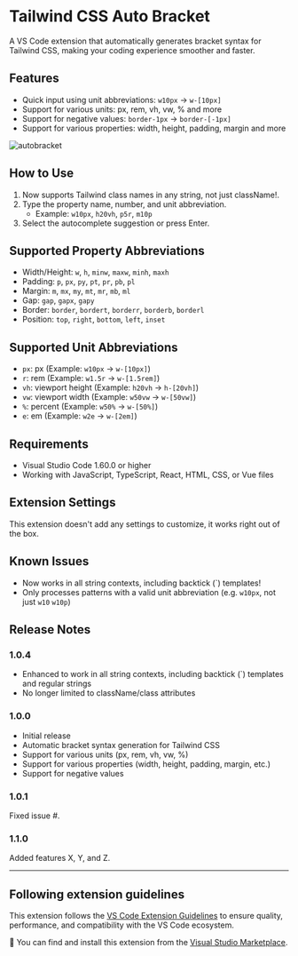 # Tailwind CSS Auto Bracket

A VS Code extension that automatically generates bracket syntax for Tailwind CSS, making your coding experience smoother and faster.

## Features

- Quick input using unit abbreviations: `w10px` → `w-[10px]`
- Support for various units: px, rem, vh, vw, % and more
- Support for negative values: `border-1px` → `border-[-1px]`
- Support for various properties: width, height, padding, margin and more

![autobracket](https://github.com/user-attachments/assets/3fb365b2-1b20-4ae0-a62f-97cc250fc762)

## How to Use

1. Now supports Tailwind class names in any string, not just className!.
2. Type the property name, number, and unit abbreviation.
   - Example: `w10px`, `h20vh`, `p5r`, `m10p`
3. Select the autocomplete suggestion or press Enter.

## Supported Property Abbreviations

- Width/Height: `w`, `h`, `minw`, `maxw`, `minh`, `maxh`
- Padding: `p`, `px`, `py`, `pt`, `pr`, `pb`, `pl`
- Margin: `m`, `mx`, `my`, `mt`, `mr`, `mb`, `ml`
- Gap: `gap`, `gapx`, `gapy`
- Border: `border`, `bordert`, `borderr`, `borderb`, `borderl`
- Position: `top`, `right`, `bottom`, `left`, `inset`

## Supported Unit Abbreviations

- `px`: px (Example: `w10px` → `w-[10px]`)
- `r`: rem (Example: `w1.5r` → `w-[1.5rem]`)
- `vh`: viewport height (Example: `h20vh` → `h-[20vh]`)
- `vw`: viewport width (Example: `w50vw` → `w-[50vw]`)
- `%`: percent (Example: `w50%` → `w-[50%]`)
- `e`: em (Example: `w2e` → `w-[2em]`)

## Requirements

- Visual Studio Code 1.60.0 or higher
- Working with JavaScript, TypeScript, React, HTML, CSS, or Vue files

## Extension Settings

This extension doesn't add any settings to customize, it works right out of the box.

## Known Issues

- Now works in all string contexts, including backtick (`) templates!
- Only processes patterns with a valid unit abbreviation (e.g. `w10px`, not just `w10` `w10p`)

## Release Notes

### 1.0.4

- Enhanced to work in all string contexts, including backtick (`) templates and regular strings
- No longer limited to className/class attributes

### 1.0.0

- Initial release
- Automatic bracket syntax generation for Tailwind CSS
- Support for various units (px, rem, vh, vw, %)
- Support for various properties (width, height, padding, margin, etc.)
- Support for negative values

### 1.0.1

Fixed issue #.

### 1.1.0

Added features X, Y, and Z.

---

## Following extension guidelines

This extension follows the [VS Code Extension Guidelines](https://code.visualstudio.com/api/references/extension-guidelines) to ensure quality, performance, and compatibility with the VS Code ecosystem.

🔗 You can find and install this extension from the [Visual Studio Marketplace](https://marketplace.visualstudio.com/items?itemName=GuardianK.tw-auto-bracket).
